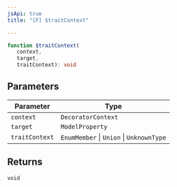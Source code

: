 ```yaml
---
jsApi: true
title: "[F] $traitContext"

---
```

```ts
function $traitContext(
   context, 
   target, 
   traitContext): void
```

## Parameters

| Parameter | Type |
| ------ | ------ |
| `context` | `DecoratorContext` |
| `target` | `ModelProperty` |
| `traitContext` | `EnumMember` \| `Union` \| `UnknownType` |

## Returns

`void`
